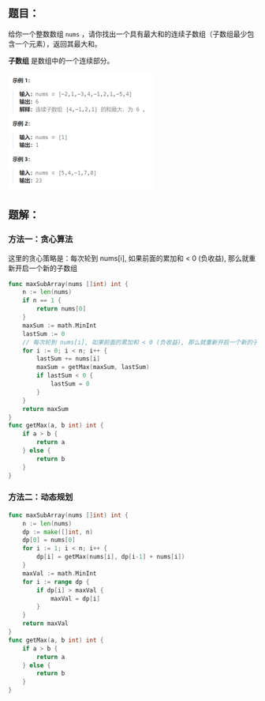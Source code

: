 ## 题目：

给你一个整数数组 `nums` ，请你找出一个具有最大和的连续子数组（子数组最少包含一个元素），返回其最大和。

**子数组** 是数组中的一个连续部分。

<img src="2-53.最大子数组和.assets/image-20240226212309644.png" alt="image-20240226212309644" style="zoom:50%;" />

## 题解：

### 方法一：贪心算法

这里的贪心策略是：每次轮到 nums[i], 如果前面的累加和 < 0 (负收益), 那么就重新开启一个新的子数组

```go
func maxSubArray(nums []int) int {
    n := len(nums)
    if n == 1 {
        return nums[0]
    }
    maxSum := math.MinInt
    lastSum := 0
    // 每次轮到 nums[i], 如果前面的累加和 < 0 (负收益), 那么就重新开启一个新的子数组
    for i := 0; i < n; i++ {
        lastSum += nums[i]
        maxSum = getMax(maxSum, lastSum)
        if lastSum < 0 {
            lastSum = 0
        }
    }    
    return maxSum
}
func getMax(a, b int) int {
    if a > b {
        return a
    } else {
        return b
    }
}
```

### 方法二：动态规划

```go
func maxSubArray(nums []int) int {
    n := len(nums)
    dp := make([]int, n)
    dp[0] = nums[0]
    for i := 1; i < n; i++ {
        dp[i] = getMax(nums[i], dp[i-1] + nums[i])
    }
    maxVal := math.MinInt
    for i := range dp {
        if dp[i] > maxVal {
            maxVal = dp[i]
        }
    }
    return maxVal
}
func getMax(a, b int) int {
    if a > b {
        return a
    } else {
        return b
    }
}
```

